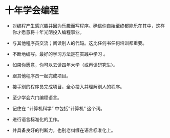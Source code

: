 十年学会编程
======
*  对编程产生感兴趣并因为乐趣而写程序。确信你自始至终都能乐在其中，这样你才愿意将十年光阴投入编程事业。

*  与其他程序员交流；阅读别人的代码。这比任何书任何培训都重要。
*  不断地编写。最好的学习方法是在实践中学习 。
*  如果你愿意，你可以去读四年大学（或再读研究生）。
*  跟其他程序员一起完成项目。
*  接手别的程序员完成项目，全心投入并理解别人的程序。
*  至少学会六门编程语言。
*  记住在 “计算机科学” 中包括”计算机” 这个词。
*  进行语言标准化的工作。
*  并具备良好的判断力，也别老纠缠在语言标准化上。

